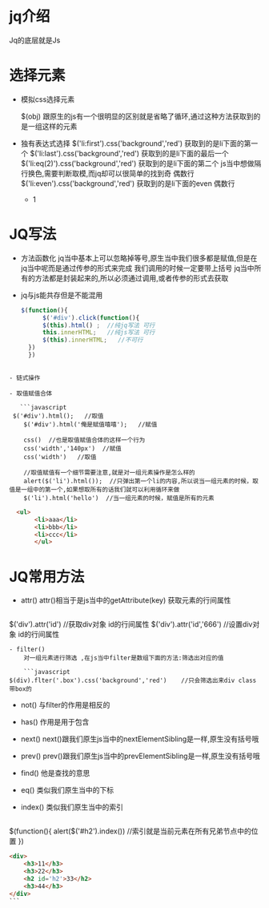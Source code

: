 
# jq介绍
  Jq的底层就是Js
#   选择元素
- 模拟css选择元素

	$(obj) 跟原生的js有一个很明显的区别就是省略了循环,通过这种方法获取到的是一组这样的元素
	
	
- 独有表达式选择
    	$('li:first').css('background','red')  获取到的是li下面的第一个
		$('li:last').css('background','red')  获取到的是li下面的最后一个
		$('li:eq(2)').css('background','red')  获取到的是li下面的第二个
		js当中想做隔行换色,需要判断取模,而jq却可以很简单的找到奇 偶数行
		$('li:even').css('background','red')  获取到的是li下面的even 偶数行
        	<ul>
        		<li>1</li>
        	</ul>


#   JQ写法
- 方法函数化
	jq当中基本上可以忽略掉等号,原生当中我们很多都是赋值,但是在jq当中呢而是通过传参的形式来完成
	我们调用的时候一定要带上括号
	jq当中所有的方法都是封装起来的,所以必须通过调用,或者传参的形式去获取
	
- jq与js能共存但是不能混用
  ```javascript
  $(function(){
    	$('#div').click(function(){
    	$(this).html() ;  //纯jq写法 可行
    	this.innerHTML;   //纯js写法 可行
        $(this).innerHTML;   //不可行
    })
    })
```

- 链式操作

- 取值赋值合体

   ```javascript
 $('#div').html();   //取值
    $('#div').html('俺是赋值嘻嘻');   //赋值

    css()  //也是取值赋值合体的这样一个行为
    css('width','140px')  //赋值
    css('width')   //取值

    //取值赋值有一个细节需要注意,就是对一组元素操作是怎么样的
    alert($('li').html());  //只弹出第一个li的内容,所以说当一组元素的时候，取值是一组中的第一个,如果想取所有的话我们就可以利用循环来做
    $('li').html('hello')  //当一组元素的时候，赋值是所有的元素
```
 ```html
   <ul>
    	<li>aaa</li>
    	<li>bbb</li>
    	<li>ccc</li>
    	</ul>
```
#   JQ常用方法
- attr()
	attr()相当于是js当中的getAttribute(key) 获取元素的行间属性
	
	```javascript
$('div').attr('id')  //获取div对象 id的行间属性
$('div').attr('id','666')  //设置div对象 id的行间属性
```
- filter()
	对一组元素进行筛选 ,在js当中filter是数组下面的方法:筛选出对应的值
	
	```javascript
$(div).flter('.box').css('background','red')    //只会筛选出来div class带box的
```
- not()
	与filter的作用是相反的
	
- has()
	作用是用于包含
	
- next()
  next()跟我们原生js当中的nextElementSibling是一样,原生没有括号哦
  
- prev()
  prev()跟我们原生js当中的prevElementSibling是一样,原生没有括号哦
  
- find()
   他是查找的意思

- eq()
	类似我们原生当中的下标
	
- index()
	类似我们原生当中的索引
	```javascript
$(function(){
	alert($('#h2').index())    //索引就是当前元素在所有兄弟节点中的位置
})
``````html
<div>
	<h3>11</h3>
	<h3>22</h3>
	<h2 id='h2'>33</h2>
	<h3>44</h3>
</div>
```
